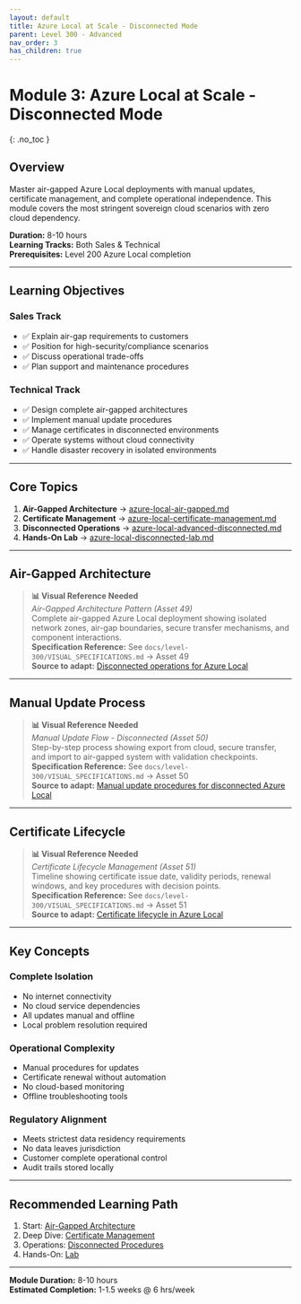 ```yaml
---
layout: default
title: Azure Local at Scale - Disconnected Mode
parent: Level 300 - Advanced
nav_order: 3
has_children: true
---
```


# Module 3: Azure Local at Scale - Disconnected Mode
{: .no_toc }

## Overview

Master air-gapped Azure Local deployments with manual updates, certificate management, and complete operational independence. This module covers the most stringent sovereign cloud scenarios with zero cloud dependency.

**Duration:** 8-10 hours  
**Learning Tracks:** Both Sales & Technical  
**Prerequisites:** Level 200 Azure Local completion

---

## Learning Objectives

### Sales Track
- ✅ Explain air-gap requirements to customers
- ✅ Position for high-security/compliance scenarios
- ✅ Discuss operational trade-offs
- ✅ Plan support and maintenance procedures

### Technical Track
- ✅ Design complete air-gapped architectures
- ✅ Implement manual update procedures
- ✅ Manage certificates in disconnected environments
- ✅ Operate systems without cloud connectivity
- ✅ Handle disaster recovery in isolated environments

---

## Core Topics

1. **Air-Gapped Architecture** → [azure-local-air-gapped.md](azure-local-air-gapped)
2. **Certificate Management** → [azure-local-certificate-management.md](azure-local-certificate-management)
3. **Disconnected Operations** → [azure-local-advanced-disconnected.md](azure-local-advanced-disconnected)
4. **Hands-On Lab** → [azure-local-disconnected-lab.md](azure-local-disconnected-lab)

---

## Air-Gapped Architecture

> **📊 Visual Reference Needed**  
> *Air-Gapped Architecture Pattern (Asset 49)*  
> Complete air-gapped Azure Local deployment showing isolated network zones, air-gap boundaries, secure transfer mechanisms, and component interactions.  
> **Specification Reference:** See `docs/level-300/VISUAL_SPECIFICATIONS.md` → Asset 49  
> **Source to adapt:** [Disconnected operations for Azure Local](https://learn.microsoft.com/en-us/azure/azure-local/manage/disconnected-operations-overview)

---

## Manual Update Process

> **📊 Visual Reference Needed**  
> *Manual Update Flow - Disconnected (Asset 50)*  
> Step-by-step process showing export from cloud, secure transfer, and import to air-gapped system with validation checkpoints.  
> **Specification Reference:** See `docs/level-300/VISUAL_SPECIFICATIONS.md` → Asset 50  
> **Source to adapt:** [Manual update procedures for disconnected Azure Local](https://learn.microsoft.com/en-us/azure/azure-local/update/about-updates-23h2?view=azloc-2509-disconnected)

---

## Certificate Lifecycle

> **📊 Visual Reference Needed**  
> *Certificate Lifecycle Management (Asset 51)*  
> Timeline showing certificate issue date, validity periods, renewal windows, and key procedures with decision points.  
> **Specification Reference:** See `docs/level-300/VISUAL_SPECIFICATIONS.md` → Asset 51  
> **Source to adapt:** [Certificate lifecycle in Azure Local](https://learn.microsoft.com/en-us/azure/azure-local/manage/certificate-management?view=azloc-2509)

---

## Key Concepts

### Complete Isolation
- No internet connectivity
- No cloud service dependencies
- All updates manual and offline
- Local problem resolution required

### Operational Complexity
- Manual procedures for updates
- Certificate renewal without automation
- No cloud-based monitoring
- Offline troubleshooting tools

### Regulatory Alignment
- Meets strictest data residency requirements
- No data leaves jurisdiction
- Customer complete operational control
- Audit trails stored locally

---

## Recommended Learning Path

1. Start: [Air-Gapped Architecture](azure-local-air-gapped)
2. Deep Dive: [Certificate Management](azure-local-certificate-management)
3. Operations: [Disconnected Procedures](azure-local-advanced-disconnected)
4. Hands-On: [Lab](azure-local-disconnected-lab)

---

**Module Duration:** 8-10 hours  
**Estimated Completion:** 1-1.5 weeks @ 6 hrs/week
